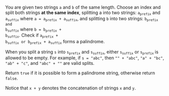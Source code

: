 You are given two strings `a` and `b` of the same length. Choose an index and split both strings **at the same index**, splitting a into two strings: <code>a<sub>prefix</sub></code> and <code>a<sub>suffix</sub></code> where <code>a = a<sub>prefix</sub> + a<sub>suffix</sub></code>, and splitting `b` into two strings: <code>b<sub>prefix</sub> and b<sub>suffix</sub></code> where <code>b = b<sub>prefix</sub> + b<sub>suffix</sub></code>. Check if <code>a<sub>prefix</sub> + b<sub>suffix</sub> or b<sub>prefix</sub> + a<sub>suffix</sub></code> forms a palindrome.

When you split a string `s` into <code>s<sub>prefix</sub></code> and <code>s<sub>suffix</sub></code>, either <code>s<sub>suffix</sub></code> or <code>s<sub>prefix</sub></code> is allowed to be empty. For example, if `s = "abc"`, then `"" + "abc"`, `"a" + "bc"`, `"ab" + "c"`, and `"abc" + ""` are valid splits.

Return `true` if it is possible to form a palindrome string, otherwise return `false`.

Notice that `x + y` denotes the concatenation of strings `x` and `y`.